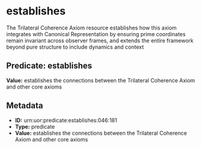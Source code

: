 # establishes

The Trilateral Coherence Axiom resource establishes how this axiom integrates with Canonical Representation by ensuring prime coordinates remain invariant across observer frames, and extends the entire framework beyond pure structure to include dynamics and context

## Predicate: establishes

**Value:** establishes the connections between the Trilateral Coherence Axiom and other core axioms

## Metadata

- **ID:** urn:uor:predicate:establishes:046:181
- **Type:** predicate
- **Value:** establishes the connections between the Trilateral Coherence Axiom and other core axioms
